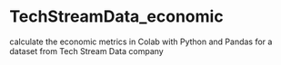 # TechStreamData_economic
calculate the economic metrics in Colab with Python and Pandas for a dataset from Tech Stream Data company
